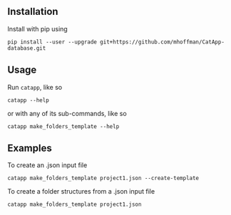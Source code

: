 ## Installation

Install with pip using

    pip install --user --upgrade git+https://github.com/mhoffman/CatApp-database.git


## Usage

Run `catapp`, like so

    catapp --help

or with any of its sub-commands, like so

    catapp make_folders_template --help

## Examples


To create an .json input file

    catapp make_folders_template project1.json --create-template

To create a folder structures from a .json input file

    catapp make_folders_template project1.json
